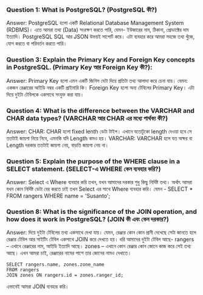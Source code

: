 ### Question 1: What is PostgreSQL? (PostgreSQL কী?)
Answer: PostgreSQL হলো একটি Relational Database Management System (RDBMS)। এতে আমরা তথ্য (Data) সংরক্ষণ করতে পারি, যেমন- ইউজারের নাম, ঠিকানা, প্রোডাক্টের দাম ইত্যাদি। PostgreSQL SQL আর JSON উভয়ই সাপোর্ট করে। এটা ব্যবহার করে আমরা সহজে তথ্য খুঁজে, যোগ করতে বা পরিবর্তন করতে পারি।

### Question 3: Explain the Primary Key and Foreign Key concepts in PostgreSQL. (Primary Key আর Foreign Key কী?): 
Answer: 
    Primary Key হলো এমন একটি জিনিস যেটা দিয়ে প্রতিটা তথ্য আলাদা করে চেনা যায়। যেমন: একজন রেঞ্জারের আইডি নম্বর একটি প্রাইমারি কি। 
    Foreign Key হলো অন্য টেবিলের Primary Key। এটা দিয়ে দুইটা টেবিলকে একসাথে সংযুক্ত করা যায়।

### Question 4: What is the difference between the VARCHAR and CHAR data types? (VARCHAR আর CHAR এর মধ্যে পার্থক্য কী?)
Answer: 
    CHAR: CHAR হলো fixed lenth ডেটা টাইপ। এখানে যতোটুকো length দেওয়া হবে সে ততটাই জায়গা নিয়ে নিবে, এমনকি যদি Length কমও হয়।
    VARCHAR: VARCHAR হলে যত অক্ষর বা Length দরকার ততটাই জায়গা নেয়, বাড়তি জায়গা নেয় না।

### Question 5: Explain the purpose of the WHERE clause in a SELECT statement. (SELECT-এ WHERE কেন ব্যবহার করি?)
Answer: Select এ Where ব্যবহার করি তখন, যখন আমাদের দরকার শুধু কিছু নির্দিষ্ট তথ্য। অর্থাৎ আমরা যখন কোন নির্দিষ্ট ডেটা বের করতে চাই তখন Select এর সাথে Where ব্যবহার করি। যেমন - 
  SELECT * FROM rangers WHERE name = 'Susanto';

 ### Question 8: What is the significance of the JOIN operation, and how does it work in PostgreSQL? (JOIN কী এবং কেন দরকার?)
Answer:  দিয়ে দুইটা টেবিলের তথ্য একসাথে দেখা যায়। যেমন, রেঞ্জার কোন কোন প্রানী দেখেছে সেটা জানতে হলে রেঞ্জার টেবিল আর সাইটিং টেবিল একসাথে JOIN করে দেখতে হয়। ধরি আমাদের দুইটা টেবিল আছে- 
rangers – এখানে রেঞ্জারের নাম, আইডি ইত্যাদি আছে।
zones – এখানে কোন রেঞ্জার কোন জোনে কাজ করে সেই তথ্য আছে।
এখন আমরা চাই, রেঞ্জারের নামের পাশে তার জোনের নামও দেখাতে।

    SELECT rangers.name, zones.zone_name
    FROM rangers
    JOIN zones ON rangers.id = zones.ranger_id;
    
এভাবেই আমরা JOIN ব্যবহার করি।
